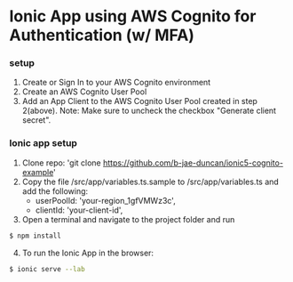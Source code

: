 # Ionic App using AWS Cognito for Authentication (w/ MFA)

### setup

1. Create or Sign In to your AWS Cognito environment
2. Create an AWS Cognito User Pool
3. Add an App Client to the AWS Cognito User Pool created in step 2(above). Note: Make sure to uncheck the checkbox "Generate client secret".

### Ionic app setup
1. Clone repo: 'git clone https://github.com/b-jae-duncan/ionic5-cognito-example'
2. Copy the file /src/app/variables.ts.sample to /src/app/variables.ts and add the following: 
   * userPoolId: 'your-region_1gfVMWz3c',
   * clientId: 'your-client-id',
3. Open a terminal and navigate to the project folder and run
```bash
$ npm install
```
4. To run the Ionic App in the browser:

```bash
$ ionic serve --lab
```

